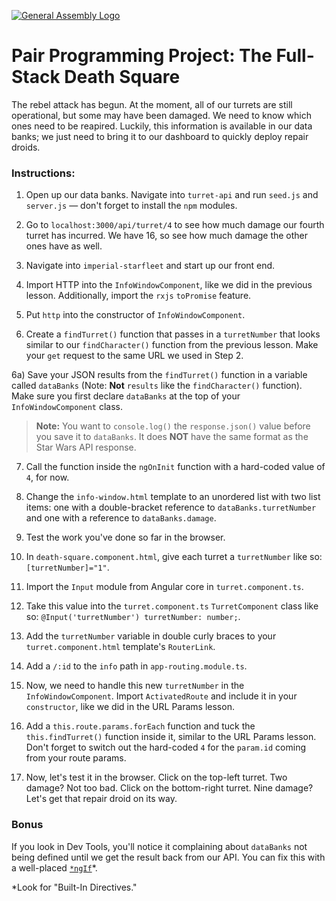 [![General Assembly Logo](https://camo.githubusercontent.com/1a91b05b8f4d44b5bbfb83abac2b0996d8e26c92/687474703a2f2f692e696d6775722e636f6d2f6b6538555354712e706e67)](https://generalassemb.ly/education/web-development-immersive)

<!--This is definitely a pair programming activity. -->
<!-- Make sure you demo the fully functional info window before students start coding. -->

# Pair Programming Project: The **Full-Stack** Death Square

The rebel attack has begun. At the moment, all of our turrets are still operational, but some may have been damaged. We need to know which ones need to be reapired. Luckily, this information is available in our data banks; we just need to bring it to our dashboard to quickly deploy repair droids. 

### Instructions:

1) Open up our data banks. Navigate into `turret-api` and run `seed.js` and `server.js` — don't forget to install the `npm` modules.

2) Go to `localhost:3000/api/turret/4` to see how much damage our fourth turret has incurred. We have 16, so see how much damage the other ones have as well.

3) Navigate into `imperial-starfleet` and start up our front end.

4) Import HTTP into the `InfoWindowComponent`, like we did in the previous lesson. Additionally, import the `rxjs` `toPromise` feature.

5) Put `http` into the constructor of `InfoWindowComponent`.

6) Create a `findTurret()` function that passes in a `turretNumber` that looks similar to our `findCharacter()` function from the previous lesson. Make your `get` request to the same URL we used in Step 2.

6a) Save your JSON results from the `findTurret()` function in a variable called `dataBanks` (Note: **Not** `results` like the `findCharacter()` function). Make sure you first declare `dataBanks` at the top of your `InfoWindowComponent` class.

>**Note:** You want to `console.log()` the `response.json()` value before you save it to `dataBanks`. It does **NOT** have the same format as the Star Wars API response.

7) Call the function inside the `ngOnInit` function with a hard-coded value of `4`, for now.

8) Change the `info-window.html` template to an unordered list with two list items: one with a double-bracket reference to `dataBanks.turretNumber` and one with a reference to `dataBanks.damage`.

9) Test the work you've done so far in the browser.

10) In `death-square.component.html`, give each turret a `turretNumber` like so: `[turretNumber]="1"`.

11) Import the `Input` module from Angular core in `turret.component.ts`.

12) Take this value into the `turret.component.ts` `TurretComponent` class like so: `@Input('turretNumber') turretNumber: number;`.

13)  Add the `turretNumber` variable in double curly braces to your `turret.component.html` template's `RouterLink`.

14) Add a `/:id` to the `info` path in `app-routing.module.ts`.

15) Now, we need to handle this new `turretNumber` in the` InfoWindowComponent`. Import `ActivatedRoute` and include it in your `constructor`, like we did in the URL Params lesson.

16) Add a `this.route.params.forEach` function and tuck the `this.findTurret()` function inside it, similar to the URL Params lesson. Don't forget to switch out the hard-coded `4` for the `param.id` coming from your route params.

17)  Now, let's test it in the browser. Click on the top-left turret. Two damage? Not too bad. Click on the bottom-right turret. Nine damage? Let's get that repair droid on its way.  

### Bonus

If you look in Dev Tools, you'll notice it complaining about `dataBanks` not being defined until we get the result back from our API. You can fix this with a well-placed [`*ngIf`](https://angular.io/guide/cheatsheet)\*.

\*Look for "Built-In Directives."
